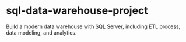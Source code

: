 # sql-data-warehouse-project
Build a modern data warehouse with SQL Server, including ETL process, data modeling, and analytics.
